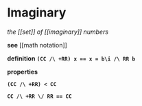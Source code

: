 # Imaginary

_the [[set]] of [[imaginary]] numbers_

**see** [[math notation]]

**definition** **`(CC /\ +RR) x == x = b\i /\ RR b`**

**properties**

**`(CC /\ +RR) < CC`**

**`CC /\ +RR \/ RR == CC`**
